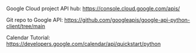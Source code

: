Google Cloud project API hub: https://console.cloud.google.com/apis/

Git repo to Google API: https://github.com/googleapis/google-api-python-client/tree/main

Calendar Tutorial: https://developers.google.com/calendar/api/quickstart/python
